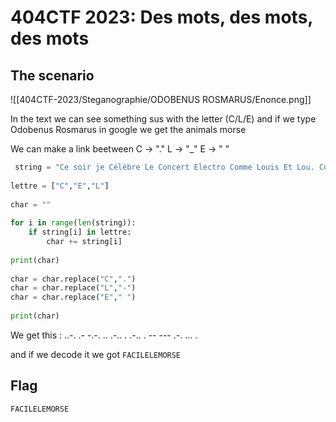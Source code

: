 # 404CTF 2023: Des mots, des mots, des mots

## The scenario

![[404CTF-2023/Steganographie/ODOBENUS ROSMARUS/Enonce.png]]

In the text we can see something sus with the letter (C/L/E) and if we type Odobenus Rosmarus in google we get the animals morse

We can make a link beetween C -> "." L -> "\_" E -> " "

```python
 string = "Ce soir je Célèbre Le Concert Electro Comme Louis Et Lou. Comme La nuit Commence Et Continue Clairement, Et Clignote Lascivement il Chasse sans Chausser En Clapant Encore Classiquement Les Cerclages du Clergé. Encore Car Encore, Louis Lou Entamant Longuement La Lullabile En Commençant Le Cercle Exhaltant de Club Comique Cannais Et Clermontois."
 
lettre = ["C","E","L"]
  
char = ""
  
for i in range(len(string)):
    if string[i] in lettre:
        char += string[i]
  
print(char)
  
char = char.replace("C",".")
char = char.replace("L","-")
char = char.replace("E"," ")
  
print(char)
```

We get this : ..-. .- -.-. .. .-.. . .-.. . -- --- .-. ... .

and if we decode it we got `FACILELEMORSE`

## Flag
``FACILELEMORSE``